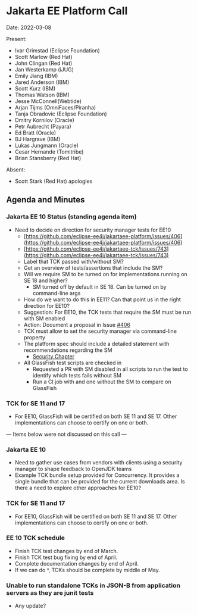 # Jakarta EE Platform Call

Date: 2022-03-08

Present:

* Ivar Grimstad (Eclipse Foundation)
* Scott Marlow (Red Hat)
* John Clingan (Red Hat)
* Jan Westerkamp (iJUG)
* Emily Jiang (IBM)
* Jared Anderson (IBM)
* Scott Kurz (IBM)
* Thomas Watson (IBM)
* Jesse McConnell(Webtide)
* Arjan Tijms (OmniFaces/Piranha)
* Tanja Obradovic (Eclipse Foundation)
* Dmitry Kornilov (Oracle)
* Petr Aubrecht (Payara)
* Ed Bratt (Oracle)
* BJ Hargrave (IBM)
* Lukas Jungmann (Oracle)
* Cesar Hernande (Tomitribe)
* Brian Stansberry (Red Hat) 

Absent:

* Scott Stark (Red Hat) apologies

## Agenda and Minutes

### Jakarta EE 10 Status (standing agenda item)

* Need to decide on direction for security manager tests for EE10
    * [https://github.com/eclipse-ee4j/jakartaee-platform/issues/406](https://github.com/eclipse-ee4j/jakartaee-platform/issues/406) 
    * [https://github.com/eclipse-ee4j/jakartaee-tck/issues/743](https://github.com/eclipse-ee4j/jakartaee-tck/issues/743) 
    * Label that TCK passed with/without SM?
    * Get an overview of tests/assertions that include the SM?
    * Will we require SM to be turned on for implementations running on SE 18 and higher?
        * SM turned off by default in SE 18. Can be turned on by command-line args
    * How do we want to do this in EE11? Can that point us in the right direction for EE10?
    * Suggestion: For EE10, the TCK tests that require the SM must be run with SM enabled
    * Action: Document a proposal in Issue [#406](https://github.com/eclipse-ee4j/jakartaee-platform/issues/406)
    * TCK must allow to set the security manager via command-line property
    * The platform spec should include a detailed statement with recommendations regarding the SM
        * <span style="text-decoration:underline;">Security Chapter</span>
    * All GlassFish test scripts are checked in
        * Requested a PR with SM disabled in all scripts to run the test to identify which tests fails without SM
        * Run a CI job with and one without the SM to compare on GlassFish

### TCK for SE 11 and 17

* For EE10, GlassFish will be certified on both SE 11 and SE 17. Other implementations can choose to certify on one or both.

— Items below were not discussed on this call — 

### Jakarta EE 10

* Need to gather use cases from vendors with clients using a security manager to shape feedback to OpenJDK teams
* Example TCK bundle setup provided for Concurrency. It provides a single bundle that can be provided for the current downloads area. Is there a need to explore other approaches for EE10? 

### TCK for SE 11 and 17

* For EE10, GlassFish will be certified on both SE 11 and SE 17. Other implementations can choose to certify on one or both.

### EE 10 TCK schedule

* Finish TCK test changes by end of March.
* Finish TCK test bug fixing by end of April.
* Complete documentation changes by end of April.
* If we can do ^, TCKs should be complete by middle of May.

### Unable to run standalone TCKs in JSON-B from application servers as they are junit tests 

* Any update?

